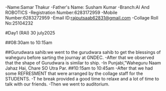 -Name:Samar Thakur
-Father's Name: Susham Kumar
-Branch:AI And ROBOTICS
-Registration Number:6283172959
-Mobile Number:6283272959
-Email ID:rajputsaab62831@gmail.com
-Collage Roll No:25104232

#Day1 (RAI) 30 july2025

##08:30am to 10:15am

##Gurudwara sahib:we went to the gurudwara sahib to get the blessings of waheguru before sarting the journay at GNDEC.
-After that we observed that the shape of Gurudwara is similar to ship.
-In Punjabi,"Waheguru Naam Jahaz Hai, Chare SO Utra Par.
##10:15am to 10:45am
-After that we had some REFRESMENT that were arranged by the collage staff for the STUDENTS.
-T he break provided a good time to relaxe and a lot of time to talk with our friends.
-Then we went to auditorium.
